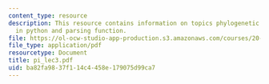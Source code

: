 ```yaml
---
content_type: resource
description: This resource contains information on topics phylogenetic trees, trees
  in python and parsing function.
file: https://ol-ocw-studio-app-production.s3.amazonaws.com/courses/20-181-computation-for-biological-engineers-fall-2006/ba82fa9837f114c4458e179075d99ca7_pi_lec3.pdf
file_type: application/pdf
resourcetype: Document
title: pi_lec3.pdf
uid: ba82fa98-37f1-14c4-458e-179075d99ca7
---
```


